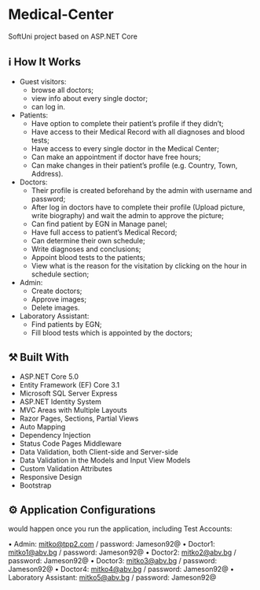 # Medical-Center
SoftUni project based on ASP.NET Core

## :information_source: How It Works
-	Guest visitors:
      - browse all doctors;
      - view info about every single doctor;
      - can log in.
-	Patients:
     -  Have option to complete their patient’s profile if they didn’t;
     -  Have access to their Medical Record with all diagnoses and blood tests;
     -  Have access to every single doctor in the Medical Center;
     -  Can make an appointment if doctor have free hours;
     -  Can make changes in their patient’s profile (e.g. Country, Town, Address).
-	Doctors:
     -	Their profile is created beforehand by the admin with username and password;
     -	After log in doctors have to complete their profile (Upload picture, write biography) and wait the admin to approve the picture;
     -	Can find patient by EGN in Manage panel;
     -	Have full access to patient’s Medical Record;
     -	Can determine their own schedule;
     -	Write diagnoses and conclusions;
     -	Appoint blood tests to the patients;
     -	View what is the reason for the visitation by clicking on the hour in schedule section;
- Admin:
  -	Create doctors;
  -	Approve images;
  -	Delete images.
-	Laboratory Assistant:
    -  Find patients by EGN;
    -  Fill blood tests which is appointed by the doctors;

## :hammer_and_pick: Built With
   - ASP.NET Core 5.0
   - Entity Framework (EF) Core 3.1
   - Microsoft SQL Server Express
   - ASP.NET Identity System
   - MVC Areas with Multiple Layouts
   - Razor Pages, Sections, Partial Views
   - Auto Мapping
   - Dependency Injection
   - Status Code Pages Middleware
   - Data Validation, both Client-side and Server-side
   - Data Validation in the Models and Input View Models
   - Custom Validation Attributes
   - Responsive Design
   - Bootstrap

## :gear: Application Configurations

would happen once you run the application, including Test Accounts:

•	Admin: mitko@tpp2.com / password: Jameson92@
•	Doctor1: mitko1@abv.bg / password: Jameson92@
•	Doctor2: mitko2@abv.bg / password: Jameson92@
•	Doctor3: mitko3@abv.bg / password: Jameson92@
•	Doctor4: mitko4@abv.bg / password: Jameson92@
•	Laboratory Assistant: mitko5@abv.bg / password: Jameson92@


